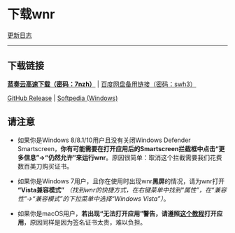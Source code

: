 # 下载wnr

[更新日志](https://github.com/RoderickQiu/wnr/releases)

----

## 下载链接

[**蓝奏云高速下载（密码：7nzh）**](https://www.lanzous.com/b01n0tb4j) | [百度网盘备用链接（密码：swh3）](https://pan.baidu.com/s/1PDpnEkf-zKQKQIhUTO0ubQ#list/path=%2F)

[GitHub Release](https://github.com/RoderickQiu/wnr/releases/latest) | [Softpedia (Windows)](https://www.softpedia.com/get/Desktop-Enhancements/Clocks-Time-Management/wnr.shtml)

## 请注意

- 如果你是Windows 8/8.1/10用户且没有关闭Windows Defender Smartscreen，**你有可能需要在打开应用后的Smartscreen拦截框中点击“更多信息”->“仍然允许”来运行wnr**。原因很简单：取消这个拦截需要我们花费数百美刀购买证书。

- 如果你是Windows 7用户，且你在使用时出现wnr**黑屏**的情况，请为wnr打开 **“Vista兼容模式”** *（找到wnr的快捷方式，在右键菜单中找到“属性”，在“兼容性”->“兼容模式”的下拉菜单中选择“Windows Vista”）*。

- 如果你是macOS用户，**若出现“无法打开应用”警告，请遵照[这个教程](https://sspai.com/post/27638)打开应用**，原因同样是因为签名证书太贵，难以负担。
